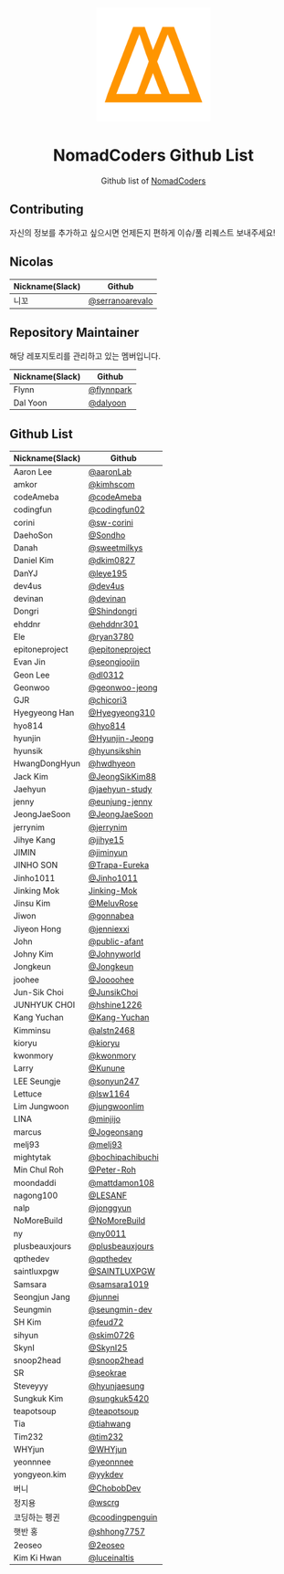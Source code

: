 <div align="center">
  <a href="https://nomadcoders.co/" alt="NomadCoders">
    <img src="./images/NomadCoders.png" width="200" height="200">
  </a>

# NomadCoders Github List

Github list of [NomadCoders](https://nomadcoders.co/)

</div>

## Contributing

자신의 정보를 추가하고 싶으시면 언제든지 편하게 이슈/풀 리퀘스트 보내주세요!

## Nicolas

| Nickname(Slack) | Github                                               |
| --------------- | ---------------------------------------------------- |
| 니꼬            | [@serranoarevalo](https://github.com/serranoarevalo) |

## Repository Maintainer

해당 레포지토리를 관리하고 있는 멤버입니다.

| Nickname(Slack) | Github                                     |
| --------------- | ------------------------------------------ |
| Flynn           | [@flynnpark](https://github.com/flynnpark) |
| Dal Yoon        | [@dalyoon](https://github.com/dalyoon)     |

## Github List

| Nickname(Slack) | Github                                                 |
| --------------- | ------------------------------------------------------ |
| Aaron Lee       | [@aaronLab](https://github.com/aaronLab)               |
| amkor           | [@kimhscom](https://github.com/kimhscom)               |
| codeAmeba       | [@codeAmeba](https://github.com/codeAmeba)             |
| codingfun       | [@codingfun02](https://github.com/codingfun02)         |
| corini          | [@sw-corini](https://github.com/sw-corini)             |
| DaehoSon        | [@Sondho](https://github.com/Sondho)                   |
| Danah           | [@sweetmilkys](https://github.com/sweetmilkys)         |
| Daniel Kim      | [@dkim0827](https://github.com/dkim0827)               |
| DanYJ           | [@leye195](https://github.com/leye195)                 |
| dev4us          | [@dev4us](https://github.com/dev4us)                   |
| devinan         | [@devinan](https://github.com/devinan)                 |
| Dongri          | [@Shindongri](https://github.com/Shindongri)           |
| ehddnr          | [@ehddnr301](https://github.com/ehddnr301)             |
| Ele             | [@ryan3780](https://github.com/ryan3780)               |
| epitoneproject  | [@epitoneproject](https://github.com/epitoneproject)   |
| Evan Jin        | [@seongjoojin](https://github.com/seongjoojin)         |
| Geon Lee        | [@dl0312](https://github.com/dl0312)                   |
| Geonwoo         | [@geonwoo-jeong](https://github.com/geonwoo-jeong)     |
| GJR             | [@chicori3](https://github.com/chicori3)               |
| Hyegyeong Han   | [@Hyegyeong310](https://github.com/Hyegyeong310)       |
| hyo814          | [@hyo814](https://github.com/hyo814)                   |
| hyunjin         | [@Hyunjin-Jeong](https://github.com/Hyunjin-Jeong)     |
| hyunsik         | [@hyunsikshin](https://github.com/hyunsikshin)         |
| HwangDongHyun   | [@hwdhyeon](https://github.com/HwDhyeon)               |
| Jack Kim        | [@JeongSikKim88](https://github.com/JeongSikKim88)     |
| Jaehyun         | [@jaehyun-study](https://github.com/jaehyun-study)     |
| jenny           | [@eunjung-jenny](https://github.com/eunjung-jenny)     |
| JeongJaeSoon    | [@JeongJaeSoon](https://github.com/JeongJaeSoon)       |
| jerrynim        | [@jerrynim](https://github.com/jerrynim)               |
| Jihye Kang      | [@jihye15](https://github.com/jihye15)                 |
| JIMIN           | [@jiminyun](https://github.com/jiminyun)               |
| JINHO SON       | [@Trapa-Eureka](https://github.com/Trapa-Eureka)       |
| Jinho1011       | [@Jinho1011](https://github.com/Jinho1011)             |
| Jinking Mok     | [Jinking-Mok](https://github.com/Jinking-Mok)          |
| Jinsu Kim       | [@MeluvRose](https://github.com/MeluvRose)             |
| Jiwon           | [@gonnabea](https://github.com/gonnabea)               |
| Jiyeon Hong     | [@jenniexxi](https://github.com/jenniexxi)             |
| John            | [@public-afant](https://github.com/public-afant)       |
| Johny Kim       | [@Johnyworld](https://github.com/Johnyworld)           |
| Jongkeun        | [@Jongkeun](https://github.com/Jongkeun)               |
| joohee          | [@Joooohee](https://github.com/Joooohee)               |
| Jun-Sik Choi    | [@JunsikChoi](https://github.com/JunsikChoi)           |
| JUNHYUK CHOI    | [@hshine1226](https://github.com/hshine1226)           |
| Kang Yuchan     | [@Kang-Yuchan](https://github.com/Kang-Yuchan)         |
| Kimminsu        | [@alstn2468](https://github.com/alstn2468)             |
| kioryu          | [@kioryu](https://github.com/kioryu)                   |
| kwonmory        | [@kwonmory](https://github.com/kwonmory)               |
| Larry           | [@Kunune](https://github.com/Kunune)                   |
| LEE Seungje     | [@sonyun247](https://github.com/sonyun247)             |
| Lettuce         | [@lsw1164](https://github.com/lsw1164)                 |
| Lim Jungwoon    | [@jungwoonlim](https://github.com/jungwoonlim)         |
| LINA            | [@minjijo](https://github.com/minjijo)                 |
| marcus          | [@Jogeonsang](https://github.com/Jogeonsang)           |
| melj93          | [@melj93](https://github.com/melj93)                   |
| mightytak       | [@bochipachibuchi](https://github.com/bochipachibuchi) |
| Min Chul Roh    | [@Peter-Roh](https://github.com/Peter-Roh)             |
| moondaddi       | [@mattdamon108](https://github.com/mattdamon108)       |
| nagong100       | [@LESANF](https://github.com/LESANF)                   |
| nalp            | [@jonggyun](https://github.com/jonggyun)               |
| NoMoreBuild     | [@NoMoreBuild](https://github.com/NoMoreBuild)         |
| ny              | [@ny0011](https://github.com/ny0011)                   |
| plusbeauxjours  | [@plusbeauxjours](https://github.com/plusbeauxjours)   |
| qpthedev        | [@qpthedev](https://github.com/qpthedev)               |
| saintluxpgw     | [@SAINTLUXPGW](https://github.com/SAINTLUXPGW)         |
| Samsara         | [@samsara1019](https://github.com/samsara1019)         |
| Seongjun Jang   | [@junnei](https://github.com/junnei)                   |
| Seungmin        | [@seungmin-dev](https://github.com/seungmin-dev)       |
| SH Kim          | [@feud72](https://github.com/feud72)                   |
| sihyun          | [@skim0726](https://github.com/skim0726)               |
| SkynI           | [@SkynI25](https://github.com/SkynI25)                 |
| snoop2head      | [@snoop2head](https://github.com/snoop2head)           |
| SR              | [@seokrae](https://github.com/seokrae)                 |
| Steveyyy        | [@hyunjaesung](https://github.com/hyunjaesung)         |
| Sungkuk Kim     | [@sungkuk5420](https://github.com/sungkuk5420)         |
| teapotsoup      | [@teapotsoup](https://github.com/teapotsoup)           |
| Tia             | [@tiahwang](https://github.com/tiahwang)               |
| Tim232          | [@tim232](https://github.com/Tim232)                   |
| WHYjun          | [@WHYjun](https://github.com/WHYjun)                   |
| yeonnnee        | [@yeonnnee](https://github.com/yeonnnee)               |
| yongyeon.kim    | [@yykdev](https://github.com/yykdev)                   |
| 버니            | [@ChobobDev](https://github.com/ChobobDev)             |
| 정지용          | [@wscrg](https://github.com/wscrg)                     |
| 코딩하는 펭귄   | [@coodingpenguin](https://github.com/coodingpenguin)   |
| 햇반 홍         | [@shhong7757](https://github.com/shhong7757)           |
| 2eoseo          | [@2eoseo](https://github.com/md2eoseo)                 |
| Kim Ki Hwan        | [@luceinaltis](https://github.com/luceinaltis)                 |
